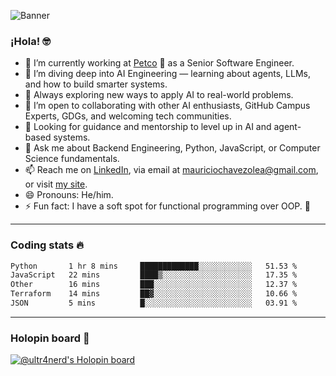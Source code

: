 ![Banner](banner.gif)
### ¡Hola! 🤓

* 🔭 I’m currently working at [Petco](https://www.petco.com) 🐶 as a Senior Software Engineer.
* 🤖 I’m diving deep into AI Engineering — learning about agents, LLMs, and how to build smarter systems.
* 🌱 Always exploring new ways to apply AI to real-world problems.
* 👯 I’m open to collaborating with other AI enthusiasts, GitHub Campus Experts, GDGs, and welcoming tech communities.
* 🤝 Looking for guidance and mentorship to level up in AI and agent-based systems.
* 💬 Ask me about Backend Engineering, Python, JavaScript, or Computer Science fundamentals.
* 📫 Reach me on [LinkedIn](https://www.linkedin.com/in/ultr4nerd), via email at [mauriciochavezolea@gmail.com](mailto:mauriciochavezolea@gmail.com), or visit [my site](https://mauriciochavez.dev).
* 😄 Pronouns: He/him.
* ⚡ Fun fact: I have a soft spot for functional programming over OOP. 🤭
---

### Coding stats 🔥

<!--START_SECTION:waka-->

```txt
Python       1 hr 8 mins     █████████████░░░░░░░░░░░░   51.53 %
JavaScript   22 mins         ████▒░░░░░░░░░░░░░░░░░░░░   17.35 %
Other        16 mins         ███░░░░░░░░░░░░░░░░░░░░░░   12.37 %
Terraform    14 mins         ██▓░░░░░░░░░░░░░░░░░░░░░░   10.66 %
JSON         5 mins          █░░░░░░░░░░░░░░░░░░░░░░░░   03.91 %
```

<!--END_SECTION:waka-->

---

### Holopin board 🦖

[![@ultr4nerd's Holopin board](https://holopin.me/ultr4nerd)](https://holopin.io/@ultr4nerd)
